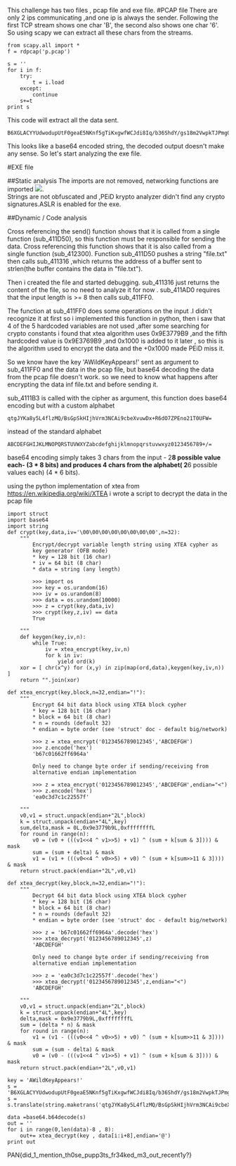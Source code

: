 This challenge has two files , pcap file and exe file.
#PCAP file
There are only 2 ips communicating ,and one ip is always the sender.
Following the first TCP stream shows one char 'B', the second also shows one char '6'.  
So using scapy we can extract all these chars from the streams.
```
from scapy.all import *
f = rdpcap('p.pcap')

s = ''
for i in f:
	try:
		t = i.load
	except:
		continue
	s+=t
print s
```
This code will extract all the data sent.
```
B6XGLACYYUdwodupUtF0geaE5NKnf5gTiKxgwfWCJdi8Iq/b36ShdY/gs18m2VwpkTJPmg03FDpavvJF3EcAX8SUkrbpI1T61ZGKnrbD9gkf79eqi4giA4uKYEv9O/Iw3Godkhd0tB9e1ojQgW4307/OSTtWIzyEVhHbqkV694+fSZLD7FYMa80QYJQ5JRV/B6XGLACYYUdwodupUtF0geaE5NKnf5gT/Ycz/Ptt/q==
```
This looks like a base64 encoded string, the decoded output doesn't make any sense.
So let's start analyzing the exe file.

#EXE file

##Static analysis
The imports are not removed, networking functions are imported ![](1.PNG).  
Strings are not obfuscated and ,PEiD krypto analyzer didn't find any crypto signatures.ASLR is enabled for the exe.

##Dynamic / Code analysis

Cross referencing the send() function shows that it is called from a single function (sub_411D50), so this function must be responsible for sending the data.
Cross referencing this function shows that it is also called from a single function (sub_412300).
Function sub_411D50 pushes a string "file.txt" then calls sub_411316 ,which returns the address of a buffer sent to strlen(the buffer contains the data in "file.txt").

Then i created the file and started debugging. sub_411316 just returns the content of the file, so no need to analyze it for now .
sub_411AD0 requires that the input length is >= 8 then calls sub_411FF0.

The function at sub_411FF0 does some operations on the input .I didn't recognize it at first so i implemented this function in python, then i saw that 4 of the 5 hardcoded variables are not used ,after some searching for crypto constants i found that xtea algorithm uses 0x9E3779B9 ,and the fifth hardcoded value is 0x9E3769B9 ,and  0x1000 is added to it later , so this is the algorithm used to encrypt the data and the +0x1000 made PEiD miss it.

So we know have the key 'AWildKeyAppears!' sent as argument to sub_411FF0 and the data in the pcap file, but base64 decoding the data from the pcap file doesn't work.
so we need to know what happens after encrypting the data inf file.txt and before sending it.

sub_4111B3 is called with the cipher as argument, this function does base64 encoding but with a custom alphabet
```
qtgJYKa8y5L4flzMQ/BsGpSkHIjhVrm3NCAi9cbeXvuwDx+R6dO7ZPEno21T0UFW=
```
instead of the standard alphabet
```
ABCDEFGHIJKLMNOPQRSTUVWXYZabcdefghijklmnopqrstuvwxyz0123456789+/=
```
base64 encoding simply takes 3 chars from the input - 2**8 possible value each- (3 * 8 bits) and produces 4 chars from the alphabet( 2**6 possible values each)  (4 * 6 bits).  


using the python implementation of xtea from https://en.wikipedia.org/wiki/XTEA i wrote a script to decrypt the data in the pcap file

```
import struct
import base64
import string
def crypt(key,data,iv='\00\00\00\00\00\00\00\00',n=32):
    """
        Encrypt/decrypt variable length string using XTEA cypher as
        key generator (OFB mode)
        * key = 128 bit (16 char) 
        * iv = 64 bit (8 char)
        * data = string (any length)

        >>> import os
        >>> key = os.urandom(16)
        >>> iv = os.urandom(8)
        >>> data = os.urandom(10000)
        >>> z = crypt(key,data,iv)
        >>> crypt(key,z,iv) == data
        True

    """
    def keygen(key,iv,n):
        while True:
            iv = xtea_encrypt(key,iv,n)
            for k in iv:
                yield ord(k)
    xor = [ chr(x^y) for (x,y) in zip(map(ord,data),keygen(key,iv,n)) ]
    return "".join(xor)

def xtea_encrypt(key,block,n=32,endian="!"):
    """
        Encrypt 64 bit data block using XTEA block cypher
        * key = 128 bit (16 char) 
        * block = 64 bit (8 char)
        * n = rounds (default 32)
        * endian = byte order (see 'struct' doc - default big/network) 

        >>> z = xtea_encrypt('0123456789012345','ABCDEFGH')
        >>> z.encode('hex')
        'b67c01662ff6964a'

        Only need to change byte order if sending/receiving from 
        alternative endian implementation 

        >>> z = xtea_encrypt('0123456789012345','ABCDEFGH',endian="<")
        >>> z.encode('hex')
        'ea0c3d7c1c22557f'

    """
    v0,v1 = struct.unpack(endian+"2L",block)
    k = struct.unpack(endian+"4L",key)
    sum,delta,mask = 0L,0x9e3779b9L,0xffffffffL
    for round in range(n):
        v0 = (v0 + (((v1<<4 ^ v1>>5) + v1) ^ (sum + k[sum & 3]))) & mask
        sum = (sum + delta) & mask
        v1 = (v1 + (((v0<<4 ^ v0>>5) + v0) ^ (sum + k[sum>>11 & 3]))) & mask
    return struct.pack(endian+"2L",v0,v1)

def xtea_decrypt(key,block,n=32,endian="!"):
    """
        Decrypt 64 bit data block using XTEA block cypher
        * key = 128 bit (16 char) 
        * block = 64 bit (8 char)
        * n = rounds (default 32)
        * endian = byte order (see 'struct' doc - default big/network) 

        >>> z = 'b67c01662ff6964a'.decode('hex')
        >>> xtea_decrypt('0123456789012345',z)
        'ABCDEFGH'

        Only need to change byte order if sending/receiving from 
        alternative endian implementation 

        >>> z = 'ea0c3d7c1c22557f'.decode('hex')
        >>> xtea_decrypt('0123456789012345',z,endian="<")
        'ABCDEFGH'

    """
    v0,v1 = struct.unpack(endian+"2L",block)
    k = struct.unpack(endian+"4L",key)
    delta,mask = 0x9e3779b9L,0xffffffffL
    sum = (delta * n) & mask
    for round in range(n):
        v1 = (v1 - (((v0<<4 ^ v0>>5) + v0) ^ (sum + k[sum>>11 & 3]))) & mask
        sum = (sum - delta) & mask
        v0 = (v0 - (((v1<<4 ^ v1>>5) + v1) ^ (sum + k[sum & 3]))) & mask
    return struct.pack(endian+"2L",v0,v1)

key = 'AWildKeyAppears!'
s = 'B6XGLACYYUdwodupUtF0geaE5NKnf5gTiKxgwfWCJdi8Iq/b36ShdY/gs18m2VwpkTJPmg03FDpavvJF3EcAX8SUkrbpI1T61ZGKnrbD9gkf79eqi4giA4uKYEv9O/Iw3Godkhd0tB9e1ojQgW4307/OSTtWIzyEVhHbqkV694+fSZLD7FYMa80QYJQ5JRV/B6XGLACYYUdwodupUtF0geaE5NKnf5gT/Ycz/Ptt/q=='
s = s.translate(string.maketrans('qtgJYKa8y5L4flzMQ/BsGpSkHIjhVrm3NCAi9cbeXvuwDx+R6dO7ZPEno21T0UFW','ABCDEFGHIJKLMNOPQRSTUVWXYZabcdefghijklmnopqrstuvwxyz0123456789+/'))

data =base64.b64decode(s)
out = ''
for i in range(0,len(data)-8 , 8):
    out+= xtea_decrypt(key , data[i:i+8],endian='@')
print out
```

PAN{did_1_mention_th0se_pupp3ts_fr34ked_m3_out_recent1y?}